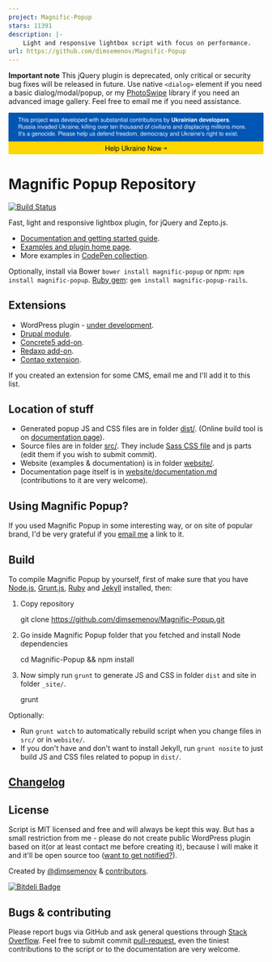 ```yaml
---
project: Magnific-Popup
stars: 11391
description: |-
    Light and responsive lightbox script with focus on performance.
url: https://github.com/dimsemenov/Magnific-Popup
---
```


**Important note** This jQuery plugin is deprecated, only critical or security bug fixes will be released in future. Use native `<dialog>` element if you need a basic dialog/modal/popup, or my <a href="https://photoswipe.com">PhotoSwipe</a> library if you need an advanced image gallery. Feel free to email me if you need assistance.

[![Stand With Ukraine](https://raw.githubusercontent.com/vshymanskyy/StandWithUkraine/main/banner-direct.svg)](https://savelife.in.ua/en/)

# Magnific Popup Repository

[![Build Status](https://travis-ci.org/dimsemenov/Magnific-Popup.png)](https://travis-ci.org/dimsemenov/Magnific-Popup) 

Fast, light and responsive lightbox plugin, for jQuery and Zepto.js.

- [Documentation and getting started guide](http://dimsemenov.com/plugins/magnific-popup/documentation.html).
- [Examples and plugin home page](http://dimsemenov.com/plugins/magnific-popup/).
- More examples in [CodePen collection](http://codepen.io/collection/nLcqo).

Optionally, install via Bower `bower install magnific-popup` or npm: `npm install magnific-popup`.
[Ruby gem](https://rubygems.org/gems/magnific-popup-rails): `gem install magnific-popup-rails`.

## Extensions

- WordPress plugin - [under development](http://dimsemenov.com/plugins/magnific-popup/wordpress.html).
- [Drupal module](https://drupal.org/project/magnific_popup).
- [Concrete5 add-on](https://github.com/cdowdy/concrete5-Magnific-Popup).
- [Redaxo add-on](http://www.redaxo.org/de/download/addons/?addon_id=1131).
- [Contao extension](https://github.com/fritzmg/contao-magnific-popup).

If you created an extension for some CMS, email me and I'll add it to this list.

## Location of stuff

- Generated popup JS and CSS files are in folder [dist/](https://github.com/dimsemenov/Magnific-Popup/tree/master/dist). (Online build tool is on [documentation page](http://dimsemenov.com/plugins/magnific-popup/documentation.html)).
- Source files are in folder [src/](https://github.com/dimsemenov/Magnific-Popup/tree/master/src). They include [Sass CSS file](https://github.com/dimsemenov/Magnific-Popup/blob/master/src/css/main.scss) and js parts (edit them if you wish to submit commit). 
- Website (examples & documentation) is in folder [website/](https://github.com/dimsemenov/Magnific-Popup/tree/master/website).
- Documentation page itself is in [website/documentation.md](https://github.com/dimsemenov/Magnific-Popup/blob/master/website/documentation.md) (contributions to it are very welcome).



## Using Magnific Popup?

If you used Magnific Popup in some interesting way, or on site of popular brand, I'd be very grateful if you <a href='mailto:diiiimaaaa@gmail.com?subject="Site that uses Magnific Popup"'>email me</a> a link to it.


## Build 

To compile Magnific Popup by yourself, first of make sure that you have [Node.js](http://nodejs.org/), [Grunt.js](https://github.com/cowboy/grunt), [Ruby](http://www.ruby-lang.org/) and [Jekyll](https://github.com/mojombo/jekyll/) installed, then:

1) Copy repository

	git clone https://github.com/dimsemenov/Magnific-Popup.git

2) Go inside Magnific Popup folder that you fetched and install Node dependencies

	cd Magnific-Popup && npm install

3) Now simply run `grunt` to generate JS and CSS in folder `dist` and site in folder `_site/`.

	grunt

Optionally:

- Run `grunt watch` to automatically rebuild script when you change files in `src/` or in `website/`.
- If you don't have and don't want to install Jekyll, run `grunt nosite` to just build JS and CSS files related to popup in `dist/`.



## [Changelog](https://github.com/dimsemenov/Magnific-Popup/releases)

## License

Script is MIT licensed and free and will always be kept this way. But has a small restriction from me - please do not create public WordPress plugin based on it(or at least contact me before creating it), because I will make it and it'll be open source too ([want to get notified?](http://dimsemenov.com/subscribe.html)).

Created by [@dimsemenov](http://twitter.com/dimsemenov) & [contributors](https://github.com/dimsemenov/Magnific-Popup/contributors).

[![Bitdeli Badge](https://d2weczhvl823v0.cloudfront.net/dimsemenov/magnific-popup/trend.png)](https://bitdeli.com/free "Bitdeli Badge")

## Bugs & contributing

Please report bugs via GitHub and ask general questions through [Stack Overflow](http://stackoverflow.com/questions/tagged/magnific-popup). Feel free to submit commit [pull-request](https://github.com/dimsemenov/Magnific-Popup/pulls), even the tiniest contributions to the script or to the documentation are very welcome.



